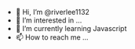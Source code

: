 - 👋 Hi, I’m @riverlee1132
- 👀 I’m interested in ...
- 🌱 I’m currently learning Javascript
- 📫 How to reach me ...
